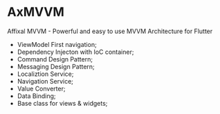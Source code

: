 # AxMVVM
Affixal MVVM - Powerful and easy to use MVVM Architecture for Flutter

- ViewModel First navigation;
- Dependency Injecton with IoC container;
- Command Design Pattern;
- Messaging Design Pattern;
- Localiztion Service;
- Navigation Service;
- Value Converter;
- Data Binding;
- Base class for views & widgets;
